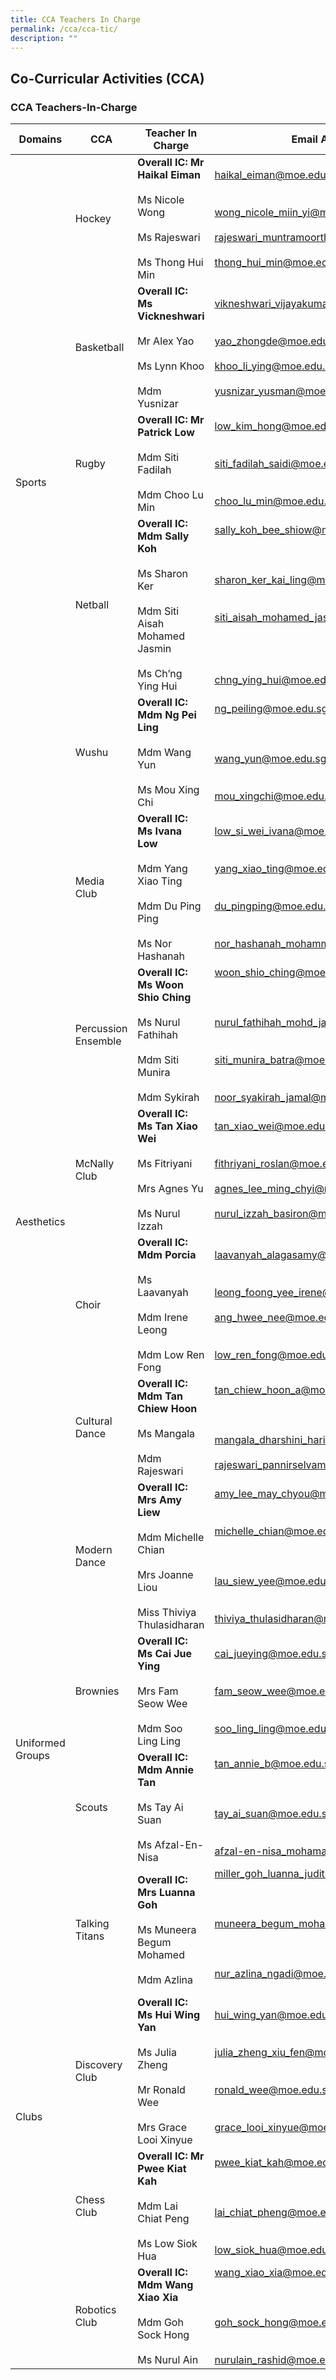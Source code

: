 ```yaml
---
title: CCA Teachers In Charge
permalink: /cca/cca-tic/
description: ""
---
```

## Co-Curricular Activities (CCA)

### CCA Teachers-In-Charge

<table>
<thead>
  <tr>
    <th>Domains</th>
    <th>CCA</th>
    <th>Teacher In Charge</th>
    <th>Email Address</th>
  </tr>
</thead>
<tbody>
  <tr>
    <td rowspan="5">Sports </td>
    <td>Hockey </td>
    <td><b>Overall IC:  Mr Haikal Eiman </b><br><br>Ms Nicole Wong <br><br>Ms Rajeswari<br><br> Ms Thong Hui Min<br></td>
    <td><a href="mailto:haikal_eiman@moe.edu.sg">haikal_eiman@moe.edu.sg</a><br><br><br><a href="mailto:wong_nicole_miin_yi@moe.edu.sg">wong_nicole_miin_yi@moe.edu.sg</a><br><br><a href="mailto:rajeswari_muntramoorthy@moe.edu.sg">rajeswari_muntramoorthy@moe.edu.sg</a><br><br><a href="mailto:thong_hui_min@moe.edu.sg">thong_hui_min@moe.edu.sg</a><br></td>
  </tr>
  <tr>
    <td>Basketball </td>
    <td><b>Overall IC: Ms Vickneshwari</b><br><br>Mr Alex Yao <br><br>Ms Lynn Khoo <br><br>Mdm Yusnizar</td>
    <td><a href="mailto:vikneshwari_vijayakumar@moe.edu.sg">vikneshwari_vijayakumar@moe.edu.sg</a><br><br><br><a href="mailto:yao_zhongde@moe.edu.sg">yao_zhongde</a><a href="mailto:choo_lu_min@moe.edu.sg">@moe.edu.sg</a><br><br><a href="mailto:khoo_li_ying@moe.edu.sg">khoo_li_ying@moe.edu.sg</a><br><br><a href="mailto:yusnizar_yusman@moe.edu.sg">yusnizar_yusman@moe.edu.sg</a></td>
  </tr>
  <tr>
    <td>Rugby</td>
    <td><b>Overall IC: Mr Patrick Low </b><br><br>Mdm Siti Fadilah <br><br>Mdm Choo Lu Min<br></td>
    <td><a href="mailto:low_kim_hong@moe.edu.sg">low_kim_hong@moe.edu.sg</a><br><br><br><a href="mailto:siti_fadilah_saidi@moe.edu.sg">siti_fadilah_saidi@moe.edu.sg</a><br><br><br><a href="mailto:choo_lu_min@moe.edu.sg">choo_lu_min@moe.edu.sg</a><br></td>
  </tr>
  <tr>
    <td>Netball </td>
    <td><b>Overall IC: Mdm Sally Koh</b> <br><br>Ms Sharon Ker<br><br>Mdm Siti Aisah Mohamed Jasmin<br><br>Ms Ch’ng Ying Hui </td>
    <td><a href="mailto:sally_koh_bee_shiow@moe.edu.sg">sally_koh_bee_shiow@moe.edu.sg</a><br><br><br><br><a href="mailto:sharon_ker_kai_ling@moe.edu.sg">sharon_ker_kai_ling@moe.edu.sg</a><br><br><br><a href="mailto:siti_aisah_mohamed_jasmin@moe.edu.sg">siti_aisah_mohamed_jasmin@moe.edu.sg</a><br><br><br><br><br><a href="mailto:chng_ying_hui@moe.edu.sg">chng_ying_hui@moe.edu.sg</a></td>
  </tr>
  <tr>
    <td>Wushu </td>
    <td><b>Overall IC: Mdm Ng Pei Ling </b><br><br>Mdm Wang Yun<br><br>Ms Mou Xing Chi<br></td>
    <td><a href="mailto:ng_peiling@moe.edu.sg">ng_peiling@moe.edu.sg</a><br><br><br><br><a href="mailto:wang_yun@moe.edu.sg">wang_yun@moe.edu.sg</a><br><br><br><a href="mailto:mou_xingchi@moe.edu.sg">mou_xingchi@moe.edu.sg</a><br></td>
  </tr>
  <tr>
    <td rowspan="6">Aesthetics </td>
    <td>Media Club </td>
    <td><b>Overall IC: Ms Ivana Low </b><br><br>Mdm Yang Xiao Ting <br><br>Mdm Du Ping Ping <br><br>Ms Nor Hashanah</td>
    <td><a href="mailto:low_si_wei_ivana@moe.edu.sg">low_si_wei_ivana@moe.edu.sg</a><br><br><br><a href="mailto:yang_xiao_ting@moe.edu.sg">yang_xiao_ting@moe.edu.sg</a><br><br><br><a href="mailto:du_pingping@moe.edu.sg">du_pingping@moe.edu.sg</a><br><br><br><a href="mailto:nor_hashanah_mohammad_razif@moe.edu.sg">nor_hashanah_mohammad_razif@moe.edu.sg</a><br></td>
  </tr>
  <tr>
    <td>Percussion Ensemble </td>
    <td><b>Overall IC: Ms Woon Shio Ching</b> <br><br>Ms Nurul Fathihah <br><br>Mdm Siti Munira  <br><br>Mdm Sykirah <br></td>
    <td><a href="mailto:woon_shio_ching@moe.edu.sg">woon_shio_ching@moe.edu.sg</a><br><br><br><br><a href="mailto:nurul_fathihah_mohd_jamil@moe.edu.sg">nurul_fathihah_mohd_jamil@moe.edu.sg</a><br><br><br><a href="mailto:siti_munira_batra@moe.edu.sg">siti_munira_batra@moe.edu.sg</a><br><br><br><a href="mailto:noor_syakirah_jamal@moe.edu.sg">noor_syakirah_jamal@moe.edu.sg</a><br></td>
  </tr>
  <tr>
    <td>McNally Club </td>
    <td><b>Overall IC:  Ms Tan Xiao Wei  </b> <br><br>Ms Fitriyani  <br><br>Mrs Agnes Yu<br><br>Ms Nurul Izzah</td>
    <td><a href="mailto:tan_xiao_wei@moe.edu.sg">tan_xiao_wei@moe.edu.sg</a><br><br><br><a href="mailto:fithriyani_roslan@moe.edu.sg">fithriyani_roslan@moe.edu.sg</a><br><br><a href="mailto:agnes_lee_ming_chyi@moe.edu.sg">agnes_lee_ming_chyi@moe.edu.sg</a><br><br><a href="mailto:nurul_izzah_basiron@moe.edu.sg">nurul_izzah_basiron@moe.edu.sg</a><br></td>
  </tr>
  <tr>
    <td>Choir </td>
    <td><b>Overall IC: Mdm Porcia</b> <br><br>Ms Laavanyah <br><br>Mdm Irene Leong<br><br>Mdm Low Ren Fong</td>
    <td><a href="mailto:laavanyah_alagasamy@moe.edu.sg">laavanyah_alagasamy@moe.edu.sg</a><br><br><br><a href="mailto:leong_foong_yee_irene@moe.edu.sg">leong_foong_yee_irene@moe.edu.sg</a><br><br><a href="mailto:ang_hwee_nee@moe.edu.sg">ang_hwee_nee@moe.edu.sg</a><br><br><br><a href="mailto:low_ren_fong@moe.edu.sg">low_ren_fong@moe.edu.sg</a></td>
  </tr>
  <tr>
    <td>Cultural Dance </td>
    <td><b>Overall IC:  Mdm Tan Chiew Hoon</b><br><br>Ms Mangala<br><br>Mdm Rajeswari</td>
    <td><a href="mailto:tan_chiew_hoon_a@moe.edu.sg">tan_chiew_hoon_a@moe.edu.sg</a><br><br><br><br><a href="mailto:mangala_dharshini_harikrishan@moe.edu.sg">mangala_dharshini_harikrishan@moe.edu.sg</a><br><br><a href="mailto:rajeswari_pannirselvam@moe.edu.sg">rajeswari_pannirselvam@moe.edu.sg</a><br></td>
  </tr>
  <tr>
    <td>Modern Dance </td>
    <td><b>Overall IC: Mrs Amy Liew</b> <br><br>Mdm Michelle Chian <br><br>Mrs Joanne Liou <br><br>Miss Thiviya Thulasidharan</td>
    <td><a href="mailto:amy_lee_may_chyou@moe.edu.sg">amy_lee_may_chyou@moe.edu.sg</a><br><br><br><a href="mailto:michelle_chian@moe.edu.sg">michelle_chian@moe.edu.sg</a><br><br><br><br><a href="mailto:lau_siew_yee@moe.edu.sg">lau_siew_yee@moe.edu.sg</a><br><br><br><a href="mailto:thiviya_thulasidharan@moe.edu.sg">thiviya_thulasidharan@moe.edu.sg</a></td>
  </tr>
  <tr>
    <td rowspan="2">Uniformed Groups </td>
    <td>Brownies</td>
    <td><b>Overall IC: Ms Cai Jue Ying</b><br><br>Mrs Fam Seow Wee <br><br>Mdm Soo Ling Ling<br></td>
    <td><a href="mailto:cai_jueying@moe.edu.sg">cai_jueying@moe.edu.sg</a><br><br><br><a href="mailto:fam_seow_wee@moe.edu.sg">fam_seow_wee@moe.edu.sg</a><br><br><br><a href="mailto:soo_ling_ling@moe.edu.sg">soo_ling_ling@moe.edu.sg</a></td>
  </tr>
  <tr>
    <td>Scouts </td>
    <td><b>Overall IC: Mdm Annie Tan</b> <br><br>Ms Tay Ai Suan <br><br>Ms Afzal-En-Nisa<br></td>
    <td><a href="mailto:tan_annie_b@moe.edu.sg">tan_annie_b@moe.edu.sg</a><br><br><br><br><a href="mailto:tay_ai_suan@moe.edu.sg">tay_ai_suan@moe.edu.sg</a> <br><br><br><a href="mailto:afzal-en-nisa_mohamad_na@moe.edu.sg">afzal-en-nisa_mohamad_na@moe.edu.sg</a><br></td>
  </tr>
  <tr>
    <td rowspan="4">Clubs </td>
    <td>Talking Titans </td>
    <td><b>Overall IC: Mrs Luanna Goh</b> <br><br>Ms Muneera Begum Mohamed<br><br>Mdm Azlina<br></td>
    <td><a href="mailto:miller_goh_luanna_judith@moe.edu.sg">miller_goh_luanna_judith@moe.edu.sg</a><br><br><br><br><a href="mailto:muneera_begum_mohamed_iqbal@moe.edu.sg">muneera_begum_mohamed_iqbal@moe.edu.sg</a><br><br><br><br><a href="mailto:nur_azlina_ngadi@moe.edu.sg">nur_azlina_ngadi@moe.edu.sg</a><br><br></td>
  </tr>
  <tr>
    <td>Discovery Club </td>
    <td><b>Overall IC: Ms Hui Wing Yan</b> <br><br>Ms Julia Zheng<br><br>Mr Ronald Wee <br><br>Mrs Grace Looi Xinyue<br></td>
    <td><a href="mailto:hui_wing_yan@moe.edu.sg">hui_wing_yan@moe.edu.sg</a><br><br><br><a href="mailto:julia_zheng_xiu_fen@moe.edu.sg">julia_zheng_xiu_fen@moe.edu.sg</a><br><br><br><a href="mailto:ronald_wee@moe.edu.sg">ronald_wee@moe.edu.sg</a><br><br><br><a href="mailto:grace_looi_xinyue@moe.edu.sg">grace_looi_xinyue@moe.edu.sg</a><br></td>
  </tr>
  <tr>
    <td>Chess Club </td>
    <td><b>Overall IC: Mr Pwee Kiat Kah</b><br><br>Mdm Lai Chiat Peng  <br><br>Ms Low Siok Hua <br></td>
    <td><a href="mailto:pwee_kiat_kah@moe.edu.sg">pwee_kiat_kah@moe.edu.sg</a><br><br><br><br><a href="mailto:lai_chiat_pheng@moe.edu.sg">lai_chiat_pheng@moe.edu.sg</a><br><br><br><a href="mailto:low_siok_hua@moe.edu.sg">low_siok_hua@moe.edu.sg</a><br></td>
  </tr>
  <tr>
    <td>Robotics Club </td>
    <td><b>Overall IC: Mdm Wang Xiao Xia</b> <br><br>Mdm Goh Sock Hong   <br><br>Ms Nurul Ain  </td>
    <td><a href="mailto:wang_xiao_xia@moe.edu.sg">wang_xiao_xia@moe.edu.sg</a><br><br><br><br><a href="mailto:goh_sock_hong@moe.edu.sg">goh_sock_hong@moe.edu.sg</a><br><br><br><a href="mailto:nurulain_rashid@moe.edu.sg">nurulain_rashid@moe.edu.sg</a></td>
  </tr>
</tbody>
</table>